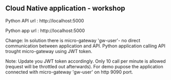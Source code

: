 ## Cloud Native application - workshop

Python API url :
http://localhost:5000

Python app url :
http://localhost:5000

Change: In solution there is micro-gateway 'gw-user'- no direct communication between application and API.
Python application calling API trought micro-gateway using JWT token.

Note: Update you JWT token accordingly. Only 10 call per minute is allowed (request will be throttled out afterwards). For demo pupose the application connected with micro-gateway 'gw-user' on http 9090 port.

